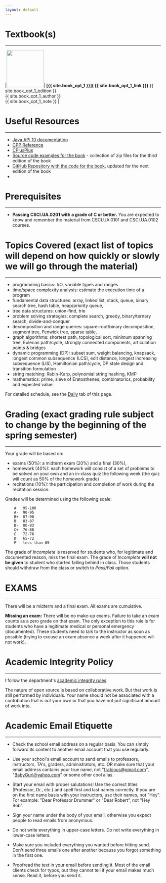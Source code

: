 ```yaml
---
layout: default
---
```



# Textbook(s)

---

<!--
|<img src="{{site.book_required_image}}" name="Book" border="0px" width="120px">| **[{{ site.book_required }}]( {{ site.book_required_link }})** {{ site.book_required_edition }}<br> {{ site.book_required_author }} <br> {{ site.book_required_note }}  |
-->

|<img src="{{site.book_opt_1_image}}" name="Book" border="0px" width="120px">| **[{{ site.book_opt_1 }}]( {{ site.book_opt_1_link }})** {{ site.book_opt_1_edition }}<br> {{ site.book_opt_1_author }} <br> {{ site.book_opt_1_note }}  |

<!--
|<img src="{{site.book_opt_2_image}}" name="Book" border="0px" width="120px">| **[{{ site.book_opt_2 }}]( {{ site.book_opt_2_link }})** {{ site.book_opt_2_edition }}<br> {{ site.book_opt_2_author }} <br> {{ site.book_opt_2_note }}  |
|<img src="{{site.book_opt_3_image}}" name="Book" border="0px" width="120px">| **[{{ site.book_opt_3 }}]( {{ site.book_opt_3_link }})** {{ site.book_opt_3_edition }}<br> {{ site.book_opt_3_author }} <br> {{ site.book_opt_3_note }}  |
|<img src="{{site.book_opt_4_image}}" name="Book" border="0px" width="120px">| **[{{ site.book_opt_4 }}]( {{ site.book_opt_4_link }})** {{ site.book_opt_4_edition }}<br> {{ site.book_opt_4_author }} <br> {{ site.book_opt_4_note }}  |
|<img src="{{site.book_opt_5_image}}" name="Book" border="0px" width="120px">| **[{{ site.book_opt_5 }}]( {{ site.book_opt_5_link }})** {{ site.book_opt_5_edition }}<br> {{ site.book_opt_5_author }} <br> {{ site.book_opt_5_note }}  |
-->

# Useful Resources
---

- [Java API 10 documentation](https://docs.oracle.com/javase/10/docs/api/)
- [CPP Reference](https://en.cppreference.com/w/)
- [CPlusPlus](http://www.cplusplus.com/reference/)
- [Source code examples for the book](https://sites.google.com/site/stevenhalim/home/material) - collection of
zip files for the third edition of the book
- [GitHub Repository with the code for the book](https://github.com/stevenhalim/cpbook-code),
updated for the next edition of the book
-



# Prerequisites
---

- __Passing CSCI.UA.0201 with a grade of C or better.__
You are expected to know and remember the material from CSCI.UA.0101 and CSCI.UA.0102 courses.


# Topics Covered (exact list of topics will depend on how quickly or slowly we will go through the material)
---

- programming basics: I/O, variable types and ranges
- time/space complexity analysis: estimate the execution time of a program
- fundamental data structures: array, linked list, stack, queue, binary search tree, hash table, heap/priority queue,
- tree data structures: union-find, trie
- problem solving strategies: complete search, greedy, binary/ternary search, divide-and-conquer
- decomposition and range queries: square-root/binary decomposition, segment tree, Fenwick tree, sparse table,
- graph algorithms: shortest path, topological sort, minimum spanning tree, Eulerian path/cycle, strongly connected components, articulation points & bridges
- dynamic programming (DP): subset sum, weight balancing, knapsack, longest common subsequence (LCS), edit distance, longest increasing subsequence (LIS), Hamiltonian path/cycle, DP state design and transition formulation
- string matching: Rabin-Karp, polynomial string hashing, KMP
- mathematics: prime, sieve of Eratosthenes, combinatorics, probability and expected value


For detailed schedule, see the [Daily](daily.html) tab of this page.




# Grading  (exact grading rule subject to change by the beginning of the spring semester)
---

Your grade will be based on:

* exams (50%): a midterm exam (20%) and a final (30%),  
* homework (40%): each homework will consist of a set of problems to be solved on your own and
  an in-class quiz the following week (the quiz will count as 50% of the homework grade)  
* recitations (10%): the participation and completion of work during the recitation session

Grades will be determined using the following scale:

        A   95-100
        A-  90-95
        B+  87-90
        B   83-87
        B-  80-83
        C+  76-80
        C   72-76
        D   65-72
        F   less than 65


The grade of *Incomplete* is reserved for students who, for legitimate and documented reason, miss the final exam. The grade of *Incomplete* **will not be given** to student who started falling behind in class. Those students should withdraw from the class or switch to *Pass/Fail* option.


# EXAMS
---
There will be a midterm and a final exam. All exams are cumulative.

__Missing an exam:__ There will be no make-up exams. Failure to take an exam counts as a zero grade on that exam. The only exception to this rule is for students who have a legitimate medical or personal emergency (documented). These students need to talk to the instructor as soon as possible (trying to excuse an exam absence a week after it happened will not work).


# Academic Integrity Policy
---

I follow the department's
[academic integrity rules](http://cs.nyu.edu/webapps/content/academic/undergrad/academic_integrity).

The nature of open source is based on collaborative work. But that work is still performed by individuals.
Your name should not be associated with a contribution that is not your own or that you have not put significant amount
of work into.



# Academic Email Etiquette
---

* Check the school email address on a regular basis. You can simply forward its content
to another email account that you use regularly.

* Use your school's email account to send emails to professors, instructors, TA's, graders,
administrators, etc. OR make sure that your email address contains your true name,
not "frabjous@gmail.com", "BabyGurl@yahoo.com" or some other cool alias.

* Start your email with proper salutations! Use the correct titles (Professor, Dr., etc.)
and spell first and last names correctly. If you are on the first name basis with your instructors,
use their names, not "Hey". For example: "Dear Professor Drummer" or "Dear Robert", not "Hey Bob".

* Sign your name under the body of your email, otherwise you expect people to read emails from anonymous.

* Do not write everything in upper-case letters. Do not write everything in lower-case letters.

* Make sure you included everything you wanted before hitting send. Don't send three emails
one after another because you forgot something in the first one.

* Proofread the text in your email before sending it. Most of the email clients check for
typos, but they cannot tell if your email makes much sense. Read it, before you send it.



<br>
<br>
